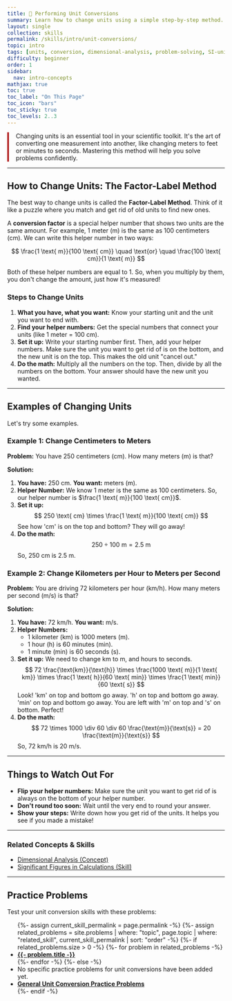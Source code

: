 ```yaml
---
title: 🎯 Performing Unit Conversions
summary: Learn how to change units using a simple step-by-step method.
layout: single
collection: skills
permalink: /skills/intro/unit-conversions/
topic: intro
tags: [units, conversion, dimensional-analysis, problem-solving, SI-units]
difficulty: beginner
order: 1
sidebar:
  nav: intro-concepts
mathjax: true
toc: true
toc_label: "On This Page"
toc_icon: "bars"
toc_sticky: true
toc_levels: 2..3
---
```


<p class="lead" style="border-left: 4px solid #B22222; padding-left: 1rem;">
Changing units is an essential tool in your scientific toolkit. It's the art of converting one measurement into another, like changing meters to feet or minutes to seconds. Mastering this method will help you solve problems confidently.
</p>

---

## How to Change Units: The Factor-Label Method

The best way to change units is called the **Factor-Label Method**. Think of it like a puzzle where you match and get rid of old units to find new ones. 

A **conversion factor** is a special helper number that shows two units are the same amount. For example, 1 meter (m) is the same as 100 centimeters (cm). We can write this helper number in two ways:

$$ \frac{1 \text{ m}}{100 \text{ cm}} \quad \text{or} \quad \frac{100 \text{ cm}}{1 \text{ m}} $$

Both of these helper numbers are equal to 1. So, when you multiply by them, you don't change the amount, just how it's measured!

### **Steps to Change Units**

1.  **What you have, what you want:** Know your starting unit and the unit you want to end with.
2.  **Find your helper numbers:** Get the special numbers that connect your units (like 1 meter = 100 cm).
3.  **Set it up:** Write your starting number first. Then, add your helper numbers. Make sure the unit you want to get rid of is on the bottom, and the new unit is on the top. This makes the old unit "cancel out."
4.  **Do the math:** Multiply all the numbers on the top. Then, divide by all the numbers on the bottom. Your answer should have the new unit you wanted.

---

## Examples of Changing Units

Let's try some examples.

### **Example 1: Change Centimeters to Meters**

**Problem:** You have 250 centimeters (cm). How many meters (m) is that?

**Solution:**
1.  **You have:** 250 cm. **You want:** meters (m).
2.  **Helper Number:** We know 1 meter is the same as 100 centimeters. So, our helper number is $\frac{1 \text{ m}}{100 \text{ cm}}$.
3.  **Set it up:**
    $$ 250 \text{ cm} \times \frac{1 \text{ m}}{100 \text{ cm}} $$
    See how 'cm' is on the top and bottom? They will go away!
4.  **Do the math:**
    $$ 250 \div 100 \text{ m} = 2.5 \text{ m} $$
    So, 250 cm is 2.5 m.

### **Example 2: Change Kilometers per Hour to Meters per Second**

**Problem:** You are driving 72 kilometers per hour (km/h). How many meters per second (m/s) is that?

**Solution:**
1.  **You have:** 72 km/h. **You want:** m/s.
2.  **Helper Numbers:**
    * 1 kilometer (km) is 1000 meters (m).
    * 1 hour (h) is 60 minutes (min).
    * 1 minute (min) is 60 seconds (s).
3.  **Set it up:** We need to change km to m, and hours to seconds.
    $$ 72 \frac{\text{km}}{\text{h}} \times \frac{1000 \text{ m}}{1 \text{ km}} \times \frac{1 \text{ h}}{60 \text{ min}} \times \frac{1 \text{ min}}{60 \text{ s}} $$
    Look! 'km' on top and bottom go away. 'h' on top and bottom go away. 'min' on top and bottom go away. You are left with 'm' on top and 's' on bottom. Perfect!
4.  **Do the math:**
    $$ 72 \times 1000 \div 60 \div 60 \frac{\text{m}}{\text{s}} = 20 \frac{\text{m}}{\text{s}} $$
    So, 72 km/h is 20 m/s.

---

## Things to Watch Out For

* **Flip your helper numbers:** Make sure the unit you want to get rid of is always on the bottom of your helper number.
* **Don't round too soon:** Wait until the very end to round your answer.
* **Show your steps:** Write down how you get rid of the units. It helps you see if you made a mistake!

---

<div>
  <h3>Related Concepts & Skills</h3>
  <ul>
    <li><a href="{{ '/concepts/intro/dimensional-analysis/' | relative_url }}">Dimensional Analysis (Concept)</a></li>
    <li><a href="{{ '/skills/intro/sig-fig-calculations/' | relative_url }}">Significant Figures in Calculations (Skill)</a></li>
  </ul>
</div>

---

<h2>Practice Problems</h2>

Test your unit conversion skills with these problems:

<ul>
  {%- assign current_skill_permalink = page.permalink -%}
  {%- assign related_problems = site.problems | where: "topic", page.topic | where: "related_skill", current_skill_permalink | sort: "order" -%}
  {%- if related_problems.size > 0 -%}
    {%- for problem in related_problems -%}
      <li><a href="{{- problem.url | relative_url -}}"><strong>{{- problem.title -}}</strong></a></li>
    {%- endfor -%}
  {%- else -%}
    <li>No specific practice problems for unit conversions have been added yet.</li>
    <li><a href="/problems/unit-conversion-practice/"><strong>General Unit Conversion Practice Problems</strong></a></li>
  {%- endif -%}
</ul>
